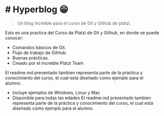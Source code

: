 # # Hyperblog 😁

> Un blog increible para el curso de Git y Github de platzi.

Esto es una practica del Curso de Platzi de Git y Github, en donde se puede conocer:

- Comandos básicos de Git.
- Flujo de trabajo de GitHub.
- Buenas prácticas.
- Creado por el increible Platzi Team

El readme.md presentado tambien representa parte de la práctica y conocimiento del curso, el cual está diseñado como ejemplo para el alumno.

- Incluye ejemplos de Windows, Linux y Mac
- Disponible para todas las edades
  El readme.md presentado tambien representa parte de la práctica y conocimiento del curso, el cual está diseñado como ejemplo para el alumno.

